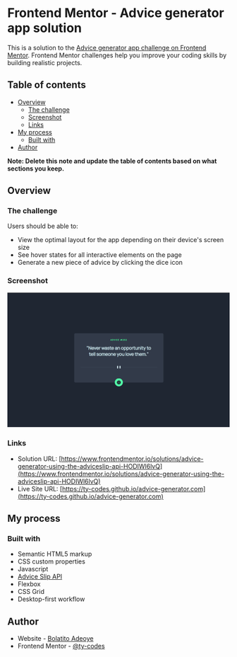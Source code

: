 # Frontend Mentor - Advice generator app solution

This is a solution to the [Advice generator app challenge on Frontend Mentor](https://www.frontendmentor.io/challenges/advice-generator-app-QdUG-13db). Frontend Mentor challenges help you improve your coding skills by building realistic projects.

## Table of contents

- [Overview](#overview)
  - [The challenge](#the-challenge)
  - [Screenshot](#screenshot)
  - [Links](#links)
- [My process](#my-process)
  - [Built with](#built-with)
- [Author](#author)

**Note: Delete this note and update the table of contents based on what sections you keep.**

## Overview

### The challenge

Users should be able to:

- View the optimal layout for the app depending on their device's screen size
- See hover states for all interactive elements on the page
- Generate a new piece of advice by clicking the dice icon

### Screenshot

![](images/screenshot.png)

### Links

- Solution URL: [https://www.frontendmentor.io/solutions/advice-generator-using-the-adviceslip-api-HODIWl6lvQ](https://www.frontendmentor.io/solutions/advice-generator-using-the-adviceslip-api-HODIWl6lvQ)
- Live Site URL: [https://ty-codes.github.io/advice-generator.com](https://ty-codes.github.io/advice-generator.com)

## My process

### Built with

- Semantic HTML5 markup
- CSS custom properties
- Javascript
- [Advice Slip API](https://api.adviceslip.com)
- Flexbox
- CSS Grid
- Desktop-first workflow



## Author

- Website - [Bolatito Adeoye](https://ty-codes.github.io/portfolio)
- Frontend Mentor - [@ty-codes](https://www.frontendmentor.io/profile/ty-codes)

